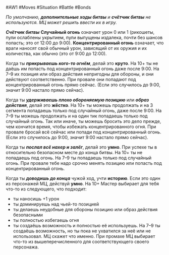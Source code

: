 #AW1 #Moves #Situation #Battle #Bonds 

*По умолчанию, **дополнительные ходы битвы** и **счётчик битвы** не используются. МЦ может решить ввести их в игру.* 

***Счётчик битвы*** 
**Случайный огонь** означает урон 0 или 1 (рикошеты, пули ослаблены укрытием, пули выпущены издалека, почти без шансов попасть; это от 12:00 до 9:00). **Концентрированный огонь** означает, что враги наносят свой обычный урон, зависящий от их оружия и их количества, как обычно (это от 9:00 до 12:00). 

Когда ты ***прикрываешь кого-то огнём***, делай это **круто**. На 10+ ты не даёшь им попасть под концентрированный огонь даже после 9:00. На 7–9 их позиция или образ действия непригодны для обороны, и они действуют соответственно. При провале они попадают под концентрированный огонь прямо сейчас. (Если это случилось до 9:00, значит 9:00 настало прямо сейчас).

Когда ты ***удерживаешь плохо обороняемую позицию*** или ***образ действия***, делай это **жёстко**. На 10+ ты можешь продолжать и на 3 сегмента попадаешь только под случайный огонь, даже после 9:00. На 7–9 ты можешь продолжать и на один тик попадаешь только под случайный огонь. Так или иначе, ты можешь бросить это дело прежде, чем кончится время, чтобы избежать концентрированного огня. При провале бросай всё сейчас или попади под концентрированный огонь. (Если это случилось до 9:00, значит 9:00 настало прямо сейчас). 

Когда ты ***послал всё нахер и залёг***, делай это **умно**. При успехе ты в относительно безопасном месте до конца битвы. На 10+ ты не попадаешь под огонь. На 7–9 ты попадаешь только под случайный огонь. При провале тебе надо срочно менять позицию или попасть под концентрированный огонь. 

Когда ты ***доводишь до конца*** чужой ход, учти **историю**. Если это один из персонажей МЦ, действуй **умно**. На 10+ Мастер выбирает для тебя что-то из следующего, что подходит:
 - ты наносишь +1 урон
 - ты доминируешь над чьей-то позицией
 - ты делаешь неудобные для обороны позицию или образ действия безопасными
 - ты полностью избегаешь огня
 - ты создаёшь возможность и полностью её используешь. 
 На 7–9 ты создаёшь возможность, но ты пока не ухватился за неё или не использовал. МЦ скажет что именно. При промахе МЦ выбирает что-то из вышеперечисленного для соответствующего своего персонажа.